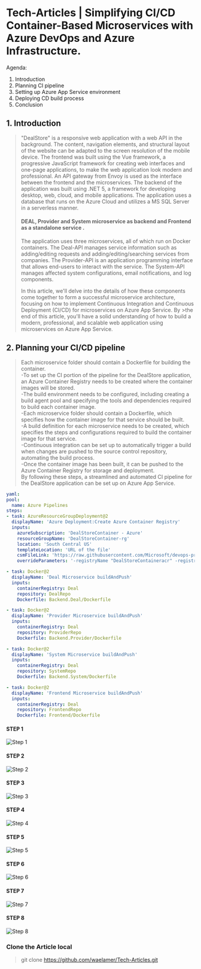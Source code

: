 
# Tech-Articles | Simplifying CI/CD Container-Based Microservices with Azure DevOps and Azure Infrastructure.

Agenda: 
1.	Introduction
2.	Planning CI pipeline
3.	Setting up Azure App Service environment
4.	Deploying CD build process
5.	Conclusion



## 1.	Introduction

>"DealStore" is a responsive web application with a web API in the background. The content, navigation elements, and structural layout of the website can be adapted to the screen resolution of the mobile device. The frontend was built using the Vue framework, a progressive JavaScript framework for creating web interfaces and one-page applications, to make the web application look modern and professional. An API gateway from Envoy is used as the interface between the frontend and the microservices. The backend of the  application was built using .NET 5, a framework for developing desktop, web, cloud, and mobile applications. The application uses a database that runs on the Azure Cloud and utilizes a MS SQL Server in a serverless manner.
>
>#### DEAL, Provider and System microservice as backend and Frontend as a standalone service .
>
> The application uses three microservices, all of which run on Docker containers. The Deal-API manages service information such as adding/editing requests and adding/editing/searching services from companies. The Provider-API is an application programming interface that allows end-users to interact with the service. The System-API manages affected system configurations, email notifications, and log components.
>
> In this article, we'll delve into the details of how these components come together to form a successful microservice architecture, focusing on how to implement Continuous Integration and Continuous Deployment (CI/CD) for microservices on Azure App Service. By >the end of this article, you'll have a solid understanding of how to build a modern, professional, and scalable web application using microservices on Azure App Service.



## 2. Planning your CI/CD pipeline

>Each microservice folder should contain a Dockerfile for building the container. <br />
    -To set up the CI portion of the pipeline for the DealStore application, an Azure Container Registry needs to be created where the container images will be stored. <br />
    -The build environment needs to be configured, including creating a build agent pool and specifying the tools and dependencies required to build each container image. <br />
    -Each microservice folder should contain a Dockerfile, which specifies how the container image for that service should be built. <br />
    -A build definition for each microservice needs to be created, which specifies the steps and configurations required to build the container image for that service. <br />
    -Continuous integration can be set up to automatically trigger a build when changes are pushed to the source control repository, automating the build process. <br />
    -Once the container image has been built, it can be pushed to the Azure Container Registry for storage and deployment. <br />
>By following these steps, a streamlined and automated CI pipeline for the DealStore application can be set up on Azure App Service. <br />

```yaml
yaml: 
pool:
  name: Azure Pipelines
steps:
- task: AzureResourceGroupDeployment@2
  displayName: 'Azure Deployment:Create Azure Container Registry'
  inputs:
    azureSubscription: 'DealStoreContainer - Azure'
    resourceGroupName: 'DealStoreContainer-rg'
    location: 'South Central US'
    templateLocation: 'URL of the file'
    csmFileLink: 'https://raw.githubusercontent.com/Microsoft/devops-project-samples/057f6cc268a62922d012067d069d58684e967d0a/armtemplates/webapp-containers/containerRegistry-template.json'
    overrideParameters: '-registryName "DealStoreContaineracr" -registryLocation "South Central US" -registrySku "Standard"'

- task: Docker@2
  displayName: 'Deal Microservice buildAndPush'
  inputs:
    containerRegistry: Deal
    repository: DealRepo
    Dockerfile: Backend.Deal/Dockerfile

- task: Docker@2
  displayName: 'Provider Microservice buildAndPush'
  inputs:
    containerRegistry: Deal
    repository: ProviderRepo
    Dockerfile: Backend.Provider/Dockerfile

- task: Docker@2
  displayName: 'System Microservice buildAndPush'
  inputs:
    containerRegistry: Deal
    repository: SystemRepo
    Dockerfile: Backend.System/Dockerfile

- task: Docker@2
  displayName: 'Frontend Microservice buildAndPush'
  inputs:
    containerRegistry: Deal
    repository: FrontendRepo
    Dockerfile: Frontend/Dockerfile
```



#### STEP 1
![Step 1](imgs/CI_1.png)

#### STEP 2
![Step 2](imgs/CI_2.png)

#### STEP 3
![Step 3](imgs/CI_3.png)

#### STEP 4
![Step 4](imgs/CI_4.png)

#### STEP 5
![Step 5](imgs/CI_5.png)

#### STEP 6
![Step 6](imgs/CI_6.png)

#### STEP 7
![Step 7](imgs/CI_7.png)

#### STEP 8
![Step 8](imgs/CI_8.png)


### Clone the Article local
> git clone https://github.com/waelamer/Tech-Articles.git